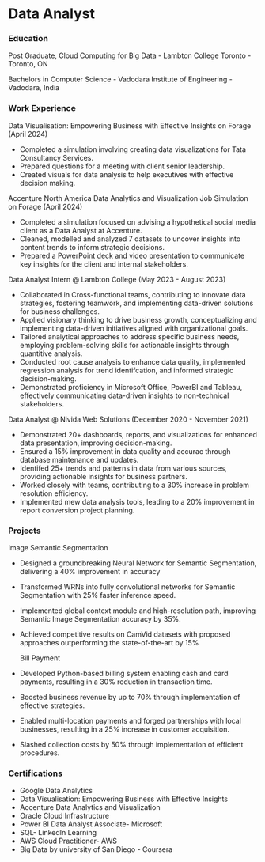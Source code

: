# Data Analyst

### Education
Post Graduate, Cloud Computing for Big Data - Lambton College Toronto - Toronto, ON

Bachelors in Computer Science - Vadodara Institute of Engineering - Vadodara, India


### Work Experience
Data Visualisation: Empowering Business with Effective Insights on Forage (April 2024)
- Completed a simulation involving creating data visualizations for Tata Consultancy Services.
- Prepared questions for a meeting with client senior leadership.
- Created visuals for data analysis to help executives with effective decision making.
 
Accenture North America Data Analytics and Visualization Job Simulation on Forage (April 2024)
 * Completed a simulation focused on advising a hypothetical social media client as a Data Analyst at Accenture.
 * Cleaned, modelled and analyzed 7 datasets to uncover insights into content trends to inform strategic decisions.
 * Prepared a PowerPoint deck and video presentation to communicate key insights for the client and internal stakeholders.

Data Analyst Intern @ Lambton College (May 2023 - August 2023)
- Collaborated in Cross-functional teams, contributing to innovate data strategies, fostering teamwork, and implementing data-driven solutions for business challenges.
- Applied visionary thinking to drive business growth, conceptualizing and implementing data-driven initiatives aligned with organizational goals.
- Tailored analytical approaches to address specific business needs, employing problem-solving skills for actionable insights through quantitive analysis.
- Conducted root cause analysis to enhance data quality, implemented regression analysis for trend identifcation, and informed strategic decision-making.
- Demonstrated proficiency in Microsoft Office, PowerBI and Tableau, effectively communicating data-driven insights to non-technical stakeholders.

Data Analyst @ Nivida Web Solutions (December 2020 - November 2021)
- Demonstrated 20+ dashboards, reports, and visualizations for enhanced data presentation, improving decision-making.
- Ensured a 15% improvement in data quality and accurac through database maintenance and updates.
- Identifed 25+ trends and patterns in data from various sources, providing actionable insights for business partners.
- Worked closely with teams, contributing to a 30% increase in problem resolution efficiency.
- Implemented mew data analysis tools, leading to a 20% improvement in report conversion project planning.

### Projects
Image Semantic Segmentation
- Designed a groundbreaking Neural Network for Semantic Segmentation, delivering a 40% improvement in accuracy
- Transformed WRNs into fully convolutional networks for Semantic Segmentation with 25% faster inference speed.
- Implemented global context module and high-resolution path, improving Semantic Image Segmentation accuracy by 35%.
- Achieved competitive results on CamVid datasets with proposed approaches outperforming the state-of-the-art by 15%

  Bill Payment 
- Developed Python-based billing system enabling cash and card payments, resulting in a 30% reduction in transaction time.
- Boosted business revenue by up to 70% through implementation of effective strategies.
- Enabled multi-location payments and forged partnerships with local businesses, resulting in a 25% increase in customer acquisition.
- Slashed collection costs by 50% through implementation of efficient procedures.

### Certifications
- Google Data Analytics                                                                                                                                             
- Data Visualisation: Empowering Business with Effective Insights                                                                                    
- Accenture Data Analytics and Visualization                                                                                                           
- Oracle Cloud Infrastructure                                                                          	                                           
- Power BI Data Analyst Associate- Microsoft                                                                      		                 
- SQL- LinkedIn Learning                                                                                            	                
- AWS Cloud Practitioner- AWS                                                                                              	         
- Big Data by university of San Diego - Coursera                                                           		                  

